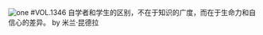 ![one](http://image.wufazhuce.com/FiZukjJDdZQuH5DOsejmwhNAKQdj)
#VOL.1346
自学者和学生的区别，不在于知识的广度，而在于生命力和自信心的差异。 by 米兰·昆德拉
